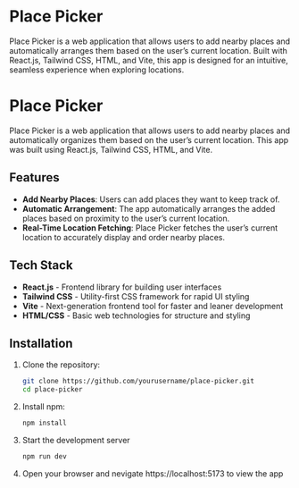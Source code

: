 
# Place Picker
Place Picker is a web application that allows users to add nearby places and automatically arranges them based on the user’s current location. Built with React.js, Tailwind CSS, HTML, and Vite, this app is designed for an intuitive, seamless experience when exploring locations.
# Place Picker

Place Picker is a web application that allows users to add nearby places and automatically organizes them based on the user’s current location. This app was built using React.js, Tailwind CSS, HTML, and Vite.

## Features

- **Add Nearby Places**: Users can add places they want to keep track of.
- **Automatic Arrangement**: The app automatically arranges the added places based on proximity to the user’s current location.
- **Real-Time Location Fetching**: Place Picker fetches the user’s current location to accurately display and order nearby places.

## Tech Stack

- **React.js** - Frontend library for building user interfaces
- **Tailwind CSS** - Utility-first CSS framework for rapid UI styling
- **Vite** - Next-generation frontend tool for faster and leaner development
- **HTML/CSS** - Basic web technologies for structure and styling

## Installation

1. Clone the repository:

   ```bash
   git clone https://github.com/yourusername/place-picker.git
   cd place-picker

2. Install npm:

   ```bash
   npm install

3. Start the development server

     ```bash
   npm run dev

4. Open your browser and nevigate https://localhost:5173 to view the app
